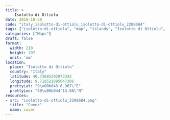 ```yaml
---
title: > 
    Isolotto di Ottiolu
date: 2018-10-30
code: "italy_isolotto-di-ottiolu_isolotto-di-ottiolu_2208684"
tags: ["isolotto-di-ottiolu", "map", "islands", "Isolotto di Ottiolu", "Italy"]
categories: ["Maps"]
draft: false
format:
  width: 210
  height: 297
  unit: 'mm'
location:
  place: "Isolotto di Ottiolu"
  country: "Italy"
  latitude: 40.73685292973342
  longitude: 9.718521895047306
  prettyLat: "9\u00b043'6.967\"E"
  prettyLon: "40\u00b044'13.08\"N"
resources:
- src: "isolotto-di-ottiolu_2208684.png"
  title: "Cover"
  name: cover
---
```

